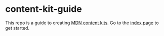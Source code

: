 # content-kit-guide

This repo is a guide to creating [MDN content kits](https://developer.mozilla.org/en-US/Learn/Content_Kits). Go to the [index page]() to get started.
